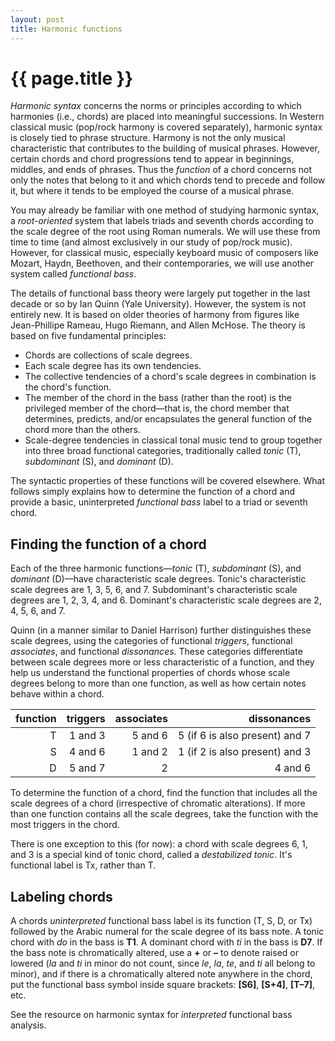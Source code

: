 ```yaml
---
layout: post
title: Harmonic functions
---
```


{{ page.title }}
================

*Harmonic syntax* concerns the norms or principles according to which harmonies (i.e., chords) are placed into meaningful successions. In Western classical music (pop/rock harmony is covered separately), harmonic syntax is closely tied to phrase structure. Harmony is not the only musical characteristic that contributes to the building of musical phrases. However, certain chords and chord progressions tend to appear in beginnings, middles, and ends of phrases. Thus the *function* of a chord concerns not only the notes that belong to it and which chords tend to precede and follow it, but where it tends to be employed the course of a musical phrase.

You may already be familiar with one method of studying harmonic syntax, a *root-oriented* system that labels triads and seventh chords according to the scale degree of the root using Roman numerals. We will use these from time to time (and almost exclusively in our study of pop/rock music). However, for classical music, especially keyboard music of composers like Mozart, Haydn, Beethoven, and their contemporaries, we will use another system called *functional bass*.

The details of functional bass theory were largely put together in the last decade or so by Ian Quinn (Yale University). However, the system is not entirely new. It is based on older theories of harmony from figures like Jean-Phillipe Rameau, Hugo Riemann, and Allen McHose. The theory is based on five fundamental principles:

- Chords are collections of scale degrees.  
- Each scale degree has its own tendencies.  
- The collective tendencies of a chord's scale degrees in combination is the chord's function.
- The member of the chord in the bass (rather than the root) is the privileged member of the chord—that is, the chord member that determines, predicts, and/or encapsulates the general function of the chord more than the others.  
- Scale-degree tendencies in classical tonal music tend to group together into three broad functional categories, traditionally called *tonic* (T), *subdominant* (S), and *dominant* (D).

The syntactic properties of these functions will be covered elsewhere. What follows simply explains how to determine the function of a chord and provide a basic, uninterpreted *functional bass* label to a triad or seventh chord.

## Finding the function of a chord ##

Each of the three harmonic functions—*tonic* (T), *subdominant* (S), and *dominant* (D)—have characteristic scale degrees. Tonic's characteristic scale degrees are 1, 3, 5, 6, and 7. Subdominant's characteristic scale degrees are 1, 2, 3, 4, and 6. Dominant's characteristic scale degrees are 2, 4, 5, 6, and 7.

Quinn (in a manner similar to Daniel Harrison) further distinguishes these scale degrees, using the categories of functional *triggers*, functional *associates*, and functional *dissonances*. These categories differentiate between scale degrees more or less characteristic of a function, and they help us understand the functional properties of chords whose scale degrees belong to more than one function, as well as how certain notes behave within a chord.

| function | triggers | associates | dissonances |
| -------: | -------: | ---------: | ----------: |
| T	| 1 and 3	| 5 and 6	| 5 (if 6 is also present) and 7
| S	| 4 and 6	| 1 and 2	| 1 (if 2 is also present) and 3
| D	| 5 and 7	| 2	| 4 and 6

To determine the function of a chord, find the function that includes all the scale degrees of a chord (irrespective of chromatic alterations). If more than one function contains all the scale degrees, take the function with the most triggers in the chord.

There is one exception to this (for now): a chord with scale degrees 6, 1, and 3 is a special kind of tonic chord, called a *destabilized tonic*. It's functional label is Tx, rather than T.

## Labeling chords ##

A chords *uninterpreted* functional bass label is its function (T, S, D, or Tx) followed by the Arabic numeral for the scale degree of its bass note. A tonic chord with *do* in the bass is **T1**. A dominant chord with *ti* in the bass is **D7**. If the bass note is chromatically altered, use a **+** or **–** to denote raised or lowered (*la* and *ti* in minor do not count, since *le*, *la*, *te*, and *ti* all belong to minor), and if there is a chromatically altered note anywhere in the chord, put the functional bass symbol inside square brackets: **[S6]**, **[S+4]**, **[T–7]**, etc.

See the resource on harmonic syntax for *interpreted* functional bass analysis.

